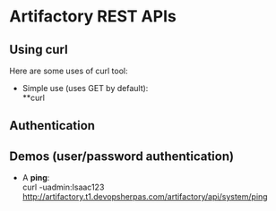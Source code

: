 # Artifactory REST APIs

## Using curl

Here are some uses of curl tool:  
- Simple use (uses GET by default):  
**curl 


## Authentication



## Demos (user/password authentication)

- A **ping**:  
curl -uadmin:Isaac123  http://artifactory.t1.devopsherpas.com/artifactory/api/system/ping
